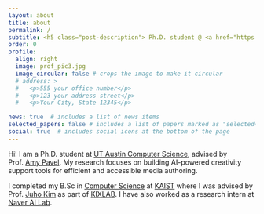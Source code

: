```yaml
---
layout: about
title: about
permalink: /
subtitle: <h5 class="post-description"> Ph.D. student @ <a href="https://www.cs.utexas.edu/">UT Austin Computer Science</a> </h5>
order: 0
profile:
  align: right
  image: prof_pic3.jpg
  image_circular: false # crops the image to make it circular
  # address: >
  #   <p>555 your office number</p>
  #   <p>123 your address street</p>
  #   <p>Your City, State 12345</p>

news: true  # includes a list of news items
selected_papers: false # includes a list of papers marked as "selected={true}"
social: true  # includes social icons at the bottom of the page
---
```


Hi! I am a Ph.D. student at [UT Austin Computer Science](https://www.cs.utexas.edu/), advised by 
\
Prof. [Amy Pavel](https://amypavel.com/). My research focuses on building AI-powered creativity support tools for efficient and accessible media authoring.

I completed my B.Sc in [Computer Science](https://cs.kaist.ac.kr/) at [KAIST](http://kaist.ac.kr/en/) where I was advised by Prof. [Juho Kim](https://juhokim.com/) as part of [KIXLAB](https://www.kixlab.org/). I have also worked as a research intern at [Naver AI Lab](https://naver-career.gitbook.io/en/teams/clova-cic/ai-lab).


